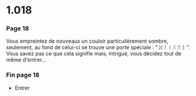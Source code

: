 # 1.018

### Page 18

Vous empreintez de nouveaux un couloir particulièrement sombre, seulement, au fond de celui-ci se trouve une porte spéciale : " ᛞ ᚨ ᚾ ᚷ ᛖ ᚱ ". Vous savez pas ce que cela signifie mais, intrigué, vous décidez tout de même d'entrer...

### Fin page 18

* Entrer



